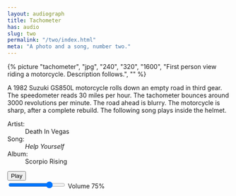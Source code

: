```yaml
---
layout: audiograph
title: Tachometer
has: audio
slug: two
permalink: "/two/index.html"
meta: "A photo and a song, number two."
---
```


{% picture "tachometer", "jpg", "240", "320", "1600", "First person view riding a motorcycle. Description follows.", "" %}

<div class="contain">
  <p class="caption">A 1982 Suzuki GS850L motorcycle rolls down an empty road in third gear. The speedometer reads 30 miles per hour. The tachometer <span class="bounce"><span class="bounce0">b</span><span class="bounce1">o</span><span class="bounce0">u</span><span class="bounce1">n</span><span class="bounce0">c</span><span class="bounce1">e</span><span class="bounce1">s</span></span> around 3000 revolutions per minute. The road ahead is <span class="blur">blurry</span>. The motorcycle is sharp, after a complete rebuild. The following song plays inside the helmet.</p>
  <dl>
    <dt>Artist:</dt>
    <dd>Death In Vegas</dd>
    <dt>Song:</dt>
    <dd><em>Help Yourself</em></dd>
    <dt>Album:</dt>
    <dd>Scorpio Rising</dd>
  </dl>
  <div id="player" style="display: none;" data-video-id="08csQL31Bhc"></div>
  <div class="control-panel">
    <button id="play-pause-btn">Play</button>
    <div class="bind">
      <input type="range" id="volume-control" min="0" max="100" value="75">
      <label for="volume-control">Volume</label>
      <span id="volume-display">75%</span>
    </div>
  </div>
</div>
